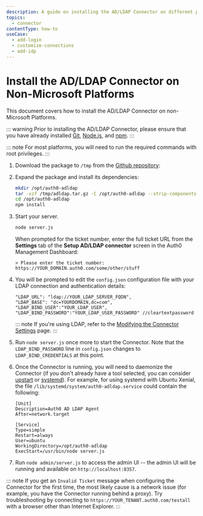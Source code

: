```yaml
---
description: A guide on installing the AD/LDAP Connector on different platforms.
topics:
  - connector
contentType: how-to
useCase:
  - add-login
  - customize-connections
  - add-idp
---
```

# Install the AD/LDAP Connector on Non-Microsoft Platforms

This document covers how to install the AD/LDAP Connector on non-Microsoft Platforms.

::: warning
Prior to installing the AD/LDAP Connector, please ensure that you have already installed [Git](https://git-scm.com/download/linux), [Node.js](https://nodejs.org), and [npm](http://blog.npmjs.org/post/85484771375/how-to-install-npm).
:::

::: note
For most platforms, you will need to run the required commands with root privileges.
:::

1. Download the package to `/tmp` from the <a class="download-github" href="https://github.com/auth0/ad-ldap-connector/releases/">Github repository</a>:

<code class="curl-example"></code>

<script type="text/javascript">
  $(window).load(function() {
    $.getJSON('https://cdn.auth0.com/connector/windows/latest.json', function (data) {
      $('.download-github').attr('href', 'https://github.com/auth0/ad-ldap-connector/releases/tag/v' + data.version);

      $('.curl-example').text('curl -Lo /tmp/adldap.tar.gz https://github.com/auth0/ad-ldap-connector/archive/v' + data.version + '.tar.gz');
    });
  });
</script>


2. Expand the package and install its dependencies:

    ```bash
    mkdir /opt/auth0-adldap
    tar -xzf /tmp/adldap.tar.gz -C /opt/auth0-adldap --strip-components=1
    cd /opt/auth0-adldap
    npm install
    ```

3. Start your server.

    ```bash
    node server.js
    ```

    When prompted for the ticket number, enter the full ticket URL from the **Settings** tab of the **Setup AD/LDAP connector** screen in the Auth0 Management Dashboard:

    ```text
    > Please enter the ticket number: https://YOUR_DOMAIN.auth0.com/some/other/stuff
    ```

4. You will be prompted to edit the `config.json` configuration file with your LDAP connection and authentication details:

    ```text
    "LDAP_URL": "ldap://YOUR_LDAP_SERVER_FQDN",
    "LDAP_BASE": "dc=YOURDOMAIN,dc=com",
    "LDAP_BIND_USER":"YOUR_LDAP_USER",
    "LDAP_BIND_PASSWORD":"YOUR_LDAP_USER_PASSWORD" //cleartextpassword
    ```

    ::: note
    If you're using LDAP, refer to the [Modifying the Connector Settings](/connector/modify) page.
    :::

5. Run `node server.js` once more to start the Connector. Note that the `LDAP_BIND_PASSWORD` line in `config.json` changes to `LDAP_BIND_CREDENTIALS` at this point.

6. Once the Connector is running, you will need to daemonize the Connector (if you don't already have a tool selected, you can consider [upstart](http://upstart.ubuntu.com/) or [systemd](https://www.freedesktop.org/wiki/Software/systemd/)). For example, for using systemd with Ubuntu Xenial, the file `/lib/systemd/system/auth0-adldap.service` could contain the following:
  
	```text
    [Unit]
    Description=Auth0 AD LDAP Agent
    After=network.target
    
    [Service]
    Type=simple
    Restart=always
    User=ubuntu
    WorkingDirectory=/opt/auth0-adldap
    ExecStart=/usr/bin/node server.js
    ```

7. Run `node admin/server.js` to access the admin UI -- the admin UI will be running and available on `http://localhost:8357`.

::: note
If you get an `Invalid Ticket` message when configuring the Connector for the first time, the most likely cause is a network issue (for example, you have the Connector running behind a proxy). Try troubleshooting by connecting to `https://YOUR_TENANT.auth0.com/testall` with a browser other than Internet Explorer.
:::
